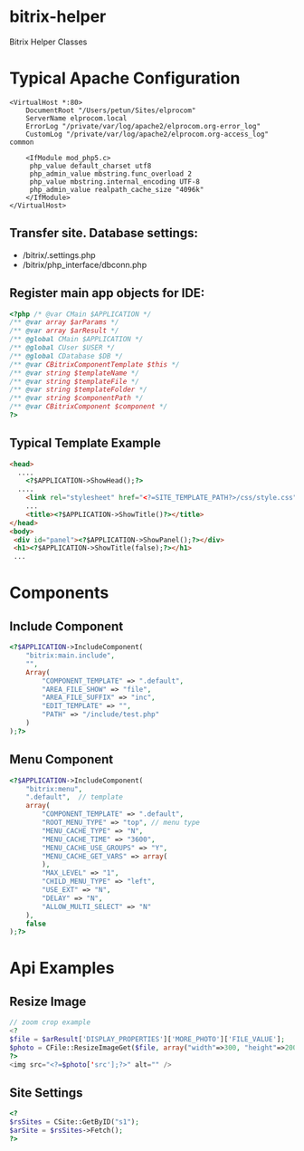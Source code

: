 # bitrix-helper
Bitrix Helper Classes 

# Typical Apache Configuration
```
<VirtualHost *:80>
    DocumentRoot "/Users/petun/Sites/elprocom"
    ServerName elprocom.local    
    ErrorLog "/private/var/log/apache2/elprocom.org-error_log"
    CustomLog "/private/var/log/apache2/elprocom.org-access_log" common

    <IfModule mod_php5.c>
     php_value default_charset utf8
     php_admin_value mbstring.func_overload 2
     php_value mbstring.internal_encoding UTF-8
     php_admin_value realpath_cache_size "4096k"
    </IfModule>
</VirtualHost>
```

## Transfer site. Database settings:
- /bitrix/.settings.php
- /bitrix/php_interface/dbconn.php


## Register main app objects for IDE:
```php
<?php /* @var CMain $APPLICATION */ 
/** @var array $arParams */
/** @var array $arResult */
/** @global CMain $APPLICATION */
/** @global CUser $USER */
/** @global CDatabase $DB */
/** @var CBitrixComponentTemplate $this */
/** @var string $templateName */
/** @var string $templateFile */
/** @var string $templateFolder */
/** @var string $componentPath */
/** @var CBitrixComponent $component */
?>
```


## Typical Template Example
```html
<head>
  ....	
	<?$APPLICATION->ShowHead();?>
  ....
	<link rel="stylesheet" href="<?=SITE_TEMPLATE_PATH?>/css/style.css">
	...
	<title><?$APPLICATION->ShowTitle()?></title>
</head>
<body>
 <div id="panel"><?$APPLICATION->ShowPanel();?></div>
 <h1><?$APPLICATION->ShowTitle(false);?></h1>
 ...
```



# Components
## Include Component
```php
<?$APPLICATION->IncludeComponent(
	"bitrix:main.include",
	"",
	Array(
		"COMPONENT_TEMPLATE" => ".default",
		"AREA_FILE_SHOW" => "file",
		"AREA_FILE_SUFFIX" => "inc",
		"EDIT_TEMPLATE" => "",
		"PATH" => "/include/test.php"
	)
);?>
```


## Menu Component
```php
<?$APPLICATION->IncludeComponent(
	"bitrix:menu",  
	".default",  // template
	array(
		"COMPONENT_TEMPLATE" => ".default",
		"ROOT_MENU_TYPE" => "top", // menu type
		"MENU_CACHE_TYPE" => "N",
		"MENU_CACHE_TIME" => "3600",
		"MENU_CACHE_USE_GROUPS" => "Y",
		"MENU_CACHE_GET_VARS" => array(
		),
		"MAX_LEVEL" => "1",
		"CHILD_MENU_TYPE" => "left",
		"USE_EXT" => "N",
		"DELAY" => "N",
		"ALLOW_MULTI_SELECT" => "N"
	),
	false
);?>
```

# Api Examples
## Resize Image
```php
// zoom crop example
<?
$file = $arResult['DISPLAY_PROPERTIES']['MORE_PHOTO']['FILE_VALUE'];
$photo = CFile::ResizeImageGet($file, array("width"=>300, "height"=>200), BX_RESIZE_IMAGE_EXACT, false);
?>
<img src="<?=$photo['src'];?>" alt="" />
```


## Site Settings
```php
<?
$rsSites = CSite::GetByID("s1");
$arSite = $rsSites->Fetch();
?>
```
